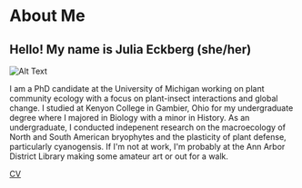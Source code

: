 # About Me

## Hello! My name is Julia Eckberg (she/her) 

![Alt Text](website_profile.HEIC)

I am a PhD candidate at the University of Michigan working on plant community ecology with a focus on plant-insect interactions and global change. I studied at Kenyon College in Gambier, Ohio for my undergraduate degree where I majored in Biology with a minor in History. As an undergraduate, I conducted indepenent research on the macroecology of North and South American bryophytes and the plasticity of plant defense, particularly cyanogensis. If I'm not at work, I'm probably at the Ann Arbor District Library making some amateur art or out for a walk. 

[CV](2024_CV.pdf)

